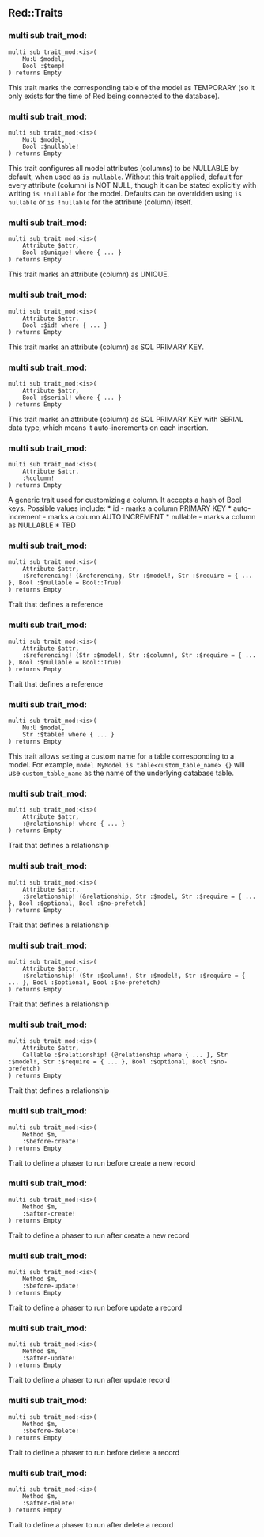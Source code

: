 Red::Traits
-----------

### multi sub trait_mod:<is>

```perl6
multi sub trait_mod:<is>(
    Mu:U $model,
    Bool :$temp!
) returns Empty
```

This trait marks the corresponding table of the model as TEMPORARY (so it only exists for the time of Red being connected to the database).

### multi sub trait_mod:<is>

```perl6
multi sub trait_mod:<is>(
    Mu:U $model,
    Bool :$nullable!
) returns Empty
```

This trait configures all model attributes (columns) to be NULLABLE by default, when used as `is nullable`. Without this trait applied, default for every attribute (column) is NOT NULL, though it can be stated explicitly with writing `is !nullable` for the model. Defaults can be overridden using `is nullable` or `is !nullable` for the attribute (column) itself.

### multi sub trait_mod:<is>

```perl6
multi sub trait_mod:<is>(
    Attribute $attr,
    Bool :$unique! where { ... }
) returns Empty
```

This trait marks an attribute (column) as UNIQUE.

### multi sub trait_mod:<is>

```perl6
multi sub trait_mod:<is>(
    Attribute $attr,
    Bool :$id! where { ... }
) returns Empty
```

This trait marks an attribute (column) as SQL PRIMARY KEY.

### multi sub trait_mod:<is>

```perl6
multi sub trait_mod:<is>(
    Attribute $attr,
    Bool :$serial! where { ... }
) returns Empty
```

This trait marks an attribute (column) as SQL PRIMARY KEY with SERIAL data type, which means it auto-increments on each insertion.

### multi sub trait_mod:<is>

```perl6
multi sub trait_mod:<is>(
    Attribute $attr,
    :%column!
) returns Empty
```

A generic trait used for customizing a column. It accepts a hash of Bool keys. Possible values include: * id - marks a column PRIMARY KEY * auto-increment - marks a column AUTO INCREMENT * nullable - marks a column as NULLABLE * TBD

### multi sub trait_mod:<is>

```perl6
multi sub trait_mod:<is>(
    Attribute $attr,
    :$referencing! (&referencing, Str :$model!, Str :$require = { ... }, Bool :$nullable = Bool::True)
) returns Empty
```

Trait that defines a reference

### multi sub trait_mod:<is>

```perl6
multi sub trait_mod:<is>(
    Attribute $attr,
    :$referencing! (Str :$model!, Str :$column!, Str :$require = { ... }, Bool :$nullable = Bool::True)
) returns Empty
```

Trait that defines a reference

### multi sub trait_mod:<is>

```perl6
multi sub trait_mod:<is>(
    Mu:U $model,
    Str :$table! where { ... }
) returns Empty
```

This trait allows setting a custom name for a table corresponding to a model. For example, `model MyModel is table<custom_table_name> {}` will use `custom_table_name` as the name of the underlying database table.

### multi sub trait_mod:<is>

```perl6
multi sub trait_mod:<is>(
    Attribute $attr,
    :@relationship! where { ... }
) returns Empty
```

Trait that defines a relationship

### multi sub trait_mod:<is>

```perl6
multi sub trait_mod:<is>(
    Attribute $attr,
    :$relationship! (&relationship, Str :$model, Str :$require = { ... }, Bool :$optional, Bool :$no-prefetch)
) returns Empty
```

Trait that defines a relationship

### multi sub trait_mod:<is>

```perl6
multi sub trait_mod:<is>(
    Attribute $attr,
    :$relationship! (Str :$column!, Str :$model!, Str :$require = { ... }, Bool :$optional, Bool :$no-prefetch)
) returns Empty
```

Trait that defines a relationship

### multi sub trait_mod:<is>

```perl6
multi sub trait_mod:<is>(
    Attribute $attr,
    Callable :$relationship! (@relationship where { ... }, Str :$model!, Str :$require = { ... }, Bool :$optional, Bool :$no-prefetch)
) returns Empty
```

Trait that defines a relationship

### multi sub trait_mod:<is>

```perl6
multi sub trait_mod:<is>(
    Method $m,
    :$before-create!
) returns Empty
```

Trait to define a phaser to run before create a new record

### multi sub trait_mod:<is>

```perl6
multi sub trait_mod:<is>(
    Method $m,
    :$after-create!
) returns Empty
```

Trait to define a phaser to run after create a new record

### multi sub trait_mod:<is>

```perl6
multi sub trait_mod:<is>(
    Method $m,
    :$before-update!
) returns Empty
```

Trait to define a phaser to run before update a record

### multi sub trait_mod:<is>

```perl6
multi sub trait_mod:<is>(
    Method $m,
    :$after-update!
) returns Empty
```

Trait to define a phaser to run after update record

### multi sub trait_mod:<is>

```perl6
multi sub trait_mod:<is>(
    Method $m,
    :$before-delete!
) returns Empty
```

Trait to define a phaser to run before delete a record

### multi sub trait_mod:<is>

```perl6
multi sub trait_mod:<is>(
    Method $m,
    :$after-delete!
) returns Empty
```

Trait to define a phaser to run after delete a record

